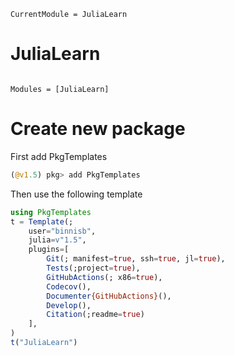 ```@meta
CurrentModule = JuliaLearn
```

# JuliaLearn

```@index
```

```@autodocs
Modules = [JuliaLearn]
```


# Create new package
First add PkgTemplates
```julia
(@v1.5) pkg> add PkgTemplates
```
Then use the following template
```julia
using PkgTemplates
t = Template(; 
    user="binnisb",
    julia=v"1.5",
    plugins=[
        Git(; manifest=true, ssh=true, jl=true),
        Tests(;project=true),
        GitHubActions(; x86=true),
        Codecov(),
        Documenter{GitHubActions}(),
        Develop(),
        Citation(;readme=true)
    ],
)
t("JuliaLearn")
```
